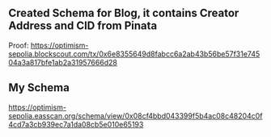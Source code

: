 ## Created Schema for Blog, it contains Creator Address and CID from Pinata

Proof: https://optimism-sepolia.blockscout.com/tx/0x6e8355649d8fabcc6a2ab43b56be57f31e74504a3a817bfe1ab2a31957666d28

## My Schema

https://optimism-sepolia.easscan.org/schema/view/0x08cf4bbd043399f5b4ac08c48204c0f4cd7a3cb939ec7a1da08cb5e010e65193
